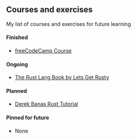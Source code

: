 ## Courses and exercises
My list of courses and exercises for future learning
#### Finished
- [freeCodeCamp Course](https://www.youtube.com/watch?v=MsocPEZBd-M)

#### Ongoing
- [The Rust Lang Book by Lets Get Rusty](https://www.youtube.com/watch?v=m76sRj2VgGo&list=PLai5B987bZ9CoVR-QEIN9foz4QCJ0H2Y8)

#### Planned
- [Derek Banas Rust Tutorial](https://www.youtube.com/watch?v=ygL_xcavzQ4)

#### Pinned for future
- None